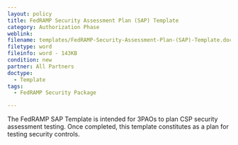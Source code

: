 ```yaml
---
layout: policy   
title: FedRAMP Security Assessment Plan (SAP) Template
category: Authorization Phase
weblink:
filename: templates/FedRAMP-Security-Assessment-Plan-(SAP)-Template.docx
filetype: word
fileinfo: word - 143KB
condition: new
partner: All Partners
doctype:
  - Template
tags:
  - FedRAMP Security Package

---
```

The FedRAMP SAP Template is intended for 3PAOs to plan CSP security assessment testing. Once completed, this template constitutes as a plan for testing security controls.
